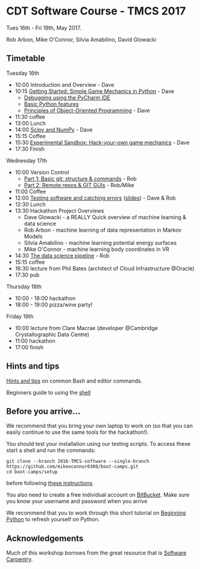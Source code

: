 # CDT Software Course - TMCS 2017

Tues 16th - Fri 19th, May 2017.

Rob Arbon, Mike O'Connor, Silvia Amabilino, David Glowacki

## Timetable

Tuesday 16th

* 10:00 Introduction and Overview - Dave
* 10:15 [Getting Started: Simple Game Mechanics in Python](https://github.com/davidglo/boot-camps/blob/2016-TMCS-software/pyGlet-GameMechanics.md) - Dave
    * [Debugging using the PyCharm IDE](https://github.com/davidglo/boot-camps/blob/2016-TMCS-software/pyCharm.md)
    * [Basic Python features](https://github.com/davidglo/boot-camps/blob/2016-TMCS-software/Outlines/python-outline.md#python-outline)
    * [Principles of Object-Oriented Programming](Python/4_object_orientation.md) - Dave
* 11:30 coffee
* 13:00 Lunch
* 14:00 [Scipy and NumPy](Python/5_numpy.md) - Dave
* 15:15 Coffee 
* 15:30 [Experimental Sandbox: Hack-your-own game mechanics](https://github.com/davidglo/boot-camps/blob/2016-TMCS-software/pyGlet-GameMechanics.md) - Dave
* 17:30 Finish 

Wednesday 17th

* 10:00  Version Control 
    * [Part 1: Basic git: structure & commands](https://github.com/davidglo/boot-camps/blob/2016-TMCS-software/Outlines/git-outline.md#git-and-version-control) - Rob
    * [Part 2: Remote repos & GIT GUIs](https://github.com/davidglo/boot-camps/blob/2016-TMCS-software/Outlines/git-outline.md#part-2) - Rob/Mike
* 11:00 Coffee
* 12:00 [Testing software and catching errors](testing/README.md) ([slides](testing/Testing.ppt)) - Dave & Rob
* 12:30 Lunch
* 13:30 Hackathon Project Overviews
    * Dave Glowacki - a REALLY Quick overview of machine learning & data science
    * Rob Arbon - machine learning of data representation in Markov Models
    * Silvia Amabilino - machine learning potential energy surfaces
    * Mike O'Connor - machine learning body coordinates in VR
* 14:30 [The data science pipeline](https://github.com/RobertArbon/pipeline_example/blob/master/Data%20science%20pipeline.ipynb) - Rob
* 15:15 coffee
* 16:30 lecture from Phil Bates (architect of Cloud Infrastructure @Oracle)
* 17:30 pub

Thursday 18th

* 10:00 - 18:00 hackathon
* 18:00 - 19:00 pizza/wine party!

Friday 19th
 
* 10:00 lecture from Clare Macrae (developer @Cambridge Crystallographic Data Centre)
* 11:00 hackathon
* 17:00 finish


## Hints and tips

[Hints and tips](HintsAndTips.md) on common Bash and editor commands.

Beginners guide to using the [shell](shell/README.md)
## Before you arrive...

We recommend that you bring your own laptop to work on (so 
that you can easily continue to use the same tools for the hackathon!).

You should test your installation using our testing scripts. To access these start a shell and run the 
commands:

    git clone --branch 2016-TMCS-software --single-branch  https://github.com/mikeoconnor0308/boot-camps.git
    cd boot-camps/setup

before following [these instructions](setup/README.md).

You also need to create a free individual account on 
[BitBucket](https://bitbucket.org/account/signup/). Make sure 
you know your username and password when you arrive

We recommend that you to work through this short tutorial on 
[Beginning Python](http://chryswoods.com/beginning_python) to refresh yourself on Python. 

## Acknowledgements 

Much of this workshop borrows from the great resource that is [Software Carpentry](https://software-carpentry.org/).
